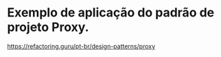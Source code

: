 # Exemplo de aplicação do padrão de projeto Proxy.
 
https://refactoring.guru/pt-br/design-patterns/proxy